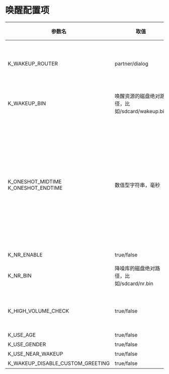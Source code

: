 # 唤醒配置项

|参数名|取值|说明|默认值|
|-|-|-|-|
| K_WAKEUP_ROUTER | partner/dialog | 唤醒路由：<br>partner（唤醒后不会主动进入对话，开发者可以通过注册sys.wakeup.result来接收唤醒消息）<br>dialog（唤醒后主动进入对话） | dialog 
| K_WAKEUP_BIN | 唤醒资源的磁盘绝对路径，比如/sdcard/wakeup.bin | 商务定制版唤醒资源的路径。如果开发者对唤醒率有更高的要求，请联系商务申请定制唤醒资源。 | 内置通用唤醒资源 
| K_ONESHOT_MIDTIME<br>K_ONESHOT_ENDTIME | 数值型字符串，毫秒 | OneShot配置：<br>1.若MIDTIME=0&ENDTIME=0，唤醒后进入识别；若VAD检测超时，则直接退出对话<br>2.若MIDTIME=0&ENDTIME!=0，唤醒后进入识别；若ENDTIME超时，则直接退出对话<br>3.若MIDTIME!=0&ENDTIME=0，唤醒后进入识别；若MIDTIME超时，则播放欢迎语，继续识别<br>4.若MIDTIME!=0&ENDTIME!=0，唤醒后进入识别；若MIDTIME超时，则播放欢迎语，继续识别；若ENDTIME超时，则直接退出对话<br>5.若MIDTIME=-1&ENDTIME=-1, 唤醒后进入识别; 若第一次识别结果为空, 则再次进入识别 | 500，2000 
| K_NR_ENABLE | true/false | 是否开启降噪功能 | false 
| K_NR_BIN | 降噪库的磁盘绝对路径，比如/sdcard/nr.bin | 商务定制版降噪资源的路径 | 内置能用降噪资源 
| K_HIGH_VOLUME_CHECK | true/false | 是否开启大音量检测<br>如果配置为true，则调用：WakeupWord.setThreshold(String threshold, String threshold2) 设置唤醒词阈值 | false 
| K_USE_AGE | true/false | 是否开启使用年龄识别 | false 
| K_USE_GENDER | true/false | 是否开启使用性别识别 | false 
| K_USE_NEAR_WAKEUP | true/false | 是否开启就近唤醒 | false 
| K_WAKEUP_DISABLE_CUSTOM_GREETING | true/false | 是否禁止自定义欢迎语功能 | false 